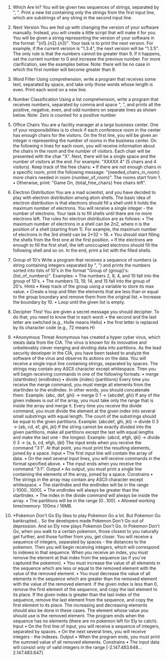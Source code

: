 1.	Which Are In?
You will be given two sequences of strings, separated by ", ". Print a new list containing only the strings from the first input line, which are substrings of any string in the second input line.

2.	Next Version
You are fed up with changing the version of your software manually. Instead, you will create a little script that will make it for you.
You will be given a string representing the version of your software in the format: "{n1}.{n2}.{n3}". Your task is to print the next version. For example, if the current version is "1.3.4", the next version will be "1.3.5". 
The only rule is that the numbers cannot be greater than 9. If it happens, set the current number to 0 and increase the previous number. For more clarification, see the examples below. 
Note: there will be no case in which the first number will become greater than 9.

3.	Word Filter
Using comprehension, write a program that receives some text, separated by space, and take only those words whose length is even. Print each word on a new line.

4.	Number Classification
Using a list comprehension, write a program that receives numbers, separated by comma and space ", ", and prints all the positive, negative, even, and odd numbers on separate lines as shown below.
Note: Zero is counted for a positive number

5.	Office Chairs
You are a facility manager at a large business center. One of your responsibilities is to check if each conference room in the center has enough chairs for the visitors.
On the first line, you will be given an integer n representing the number of rooms in the business center. On the following n lines for each room, you will receive information about the chairs in the room and the number of visitors. Each chair will be presented with the char "X". Next, there will be a single space and the number of visitors at the end. For example: "XXXXX 4" (5 chairs and 4 visitors). 
Keep track of the free chairs:
•	If there are not enough chairs in a specific room, print the following message: "{needed_chairs_in_room} more chairs needed in room {number_of_room}". The rooms start from 1.
•	Otherwise, print: "Game On, {total_free_chairs} free chairs left".

6.	Electron Distribution
You are a mad scientist, and you have decided to play with electron distribution among atom shells. The basic idea of electron distribution is that electrons should fill a shell until it holds the maximum number of electrons.
You will receive a single integer - the number of electrons. Your task is to fill shells until there are no more electrons left. The rules for electron distribution are as follows:
•	The maximum number of electrons in a shell can be 2n2, where n is the position of a shell (starting from 1). For example, the maximum number of electrons in the 3rd shield can be 2*32 = 18.
•	You should start filling the shells from the first one at the first position.
•	If the electrons are enough to fill the first shell, the left unoccupied electrons should fill the following shell and so on.
In the end, print a list with the filled shells.

7.	Group of 10's
Write a program that receives a sequence of numbers (a string containing integers separated by ", ") and prints the numbers sorted into lists of 10's in the format "Group of {group}'s: {list_of_numbers}".
Examples:
•	The numbers 2, 8, 4, and 10 fall into the group of 10's.
•	The numbers 13, 19, 14, and 15 fall into the group of 20's.
Hints
•	Keep track of the group using a variable to store its max value.
•	Create a loop and filter the elements that are less than or equal to the group boundary and remove them from the original list.
•	Increase the boundary by 10.
•	Loop until the given list is empty.

8.	Decipher This!
You are given a secret message you should decipher. To do that, you need to know that in each word:
•	the second and the last letter are switched (e.g., Holle means Hello)
•	the first letter is replaced by its character code (e.g., 72 means H)

9.	*Anonymous Threat
Anonymous has created a hyper cyber virus, which steals data from the CIA. The virus is known for its innovative and unbelievably clever merging and dividing data into partitions. As the lead security developer in the CIA, you have been tasked to analyze the software of the virus and observe its actions on the data. 
You will receive a single input line containing strings, separated by spaces. The strings may contain any ASCII character except whitespace. Then you will begin receiving commands in one of the following formats:
•	merge {startIndex} {endIndex}
•	divide {index} {partitions}
Every time you receive the merge command, you must merge all elements from the startIndex to the endIndex. In other words, you should concatenate them. 
Example: {abc, def, ghi} -> merge 0 1 -> {abcdef, ghi}
If any of the given indexes is out of the array, you must take only the range that is inside the array and merge it.
Every time you receive the divide command, you must divide the element at the given index into several small substrings with equal length. The count of the substrings should be equal to the given partitions. 
Example: {abcdef, ghi, jkl} -> divide 0 3 -> {ab, cd, ef, ghi, jkl}
If the string cannot be exactly divided into the given partitions, make all partitions except the last with equal lengths and make the last one - the longest. 
Example: {abcd, efgh, ijkl} -> divide 0 3 -> {a, b, cd, efgh, ijkl}
The input ends when you receive the command "3:1". At that point, you must print the resulting elements, joined by a space.
Input
•	The first input line will contain the array of data.
•	On the next several input lines, you will receive commands in the format specified above.
•	The input ends when you receive the command "3:1".
Output
•	As output, you must print a single line containing the elements of the array, joined by a space.
Constrains
•	The strings in the array may contain any ASCII character except whitespace.
•	The startIndex and the endIndex will be in the range [-1000...1000].
•	The endIndex will always be greater than the startIndex.
•	The index in the divide command will always be inside the array.
•	The partitions will be in the range [0...100].
•	Allowed working time/memory: 100ms / 16MB.

10.	*Pokemon Don't Go
Ely likes to play Pokemon Go a lot. But Pokemon Go bankrupted… So the developers made Pokemon Don't Go out of depression. And so Ely now plays Pokemon Don't Go. In Pokemon Don't Go, when you walk to a certain pokemon, those closest to you naturally get further, and those further from you, get closer.
You will receive a sequence of integers, separated by spaces - the distances to the pokemon. Then you will begin receiving integers, which will correspond to indexes in that sequence.
When you receive an index, you must remove the element at that index from the sequence (as if you've captured the pokemon).
•	You must increase the value of all elements in the sequence which are less or equal to the removed element with the value of the removed element.
•	You must decrease the value of all elements in the sequence which are greater than the removed element with the value of the removed element.
If the given index is less than 0, remove the first element of the sequence, and copy the last element to its place.
If the given index is greater than the last index of the sequence, remove the last element from the sequence, and copy the first element to its place.
The increasing and decreasing elements should also be done in these cases. The element whose value you should use is the removed element.
The program ends when the sequence has no elements (there are no pokemon left for Ely to catch).
Input
•	On the first line of input, you will receive a sequence of integers, separated by spaces.
•	On the next several lines, you will receive integers - the indexes.
Output
•	When the program ends, you must print the summed value of all removed elements.
Constrains
•	The input data will consist only of valid integers in the range [-2.147.483.648…2.147.483.647].
